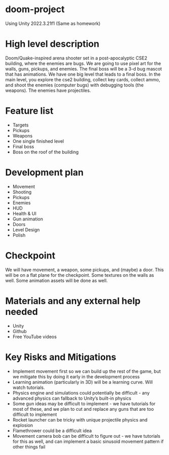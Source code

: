 ﻿# doom-project

Using Unity 2022.3.21f1 (Same as homework)

# High level description
Doom/Quake-inspired arena shooter set in a post-apocalyptic CSE2 building, where the enemies are bugs. We are going to use pixel art for the walls, guns, pickups, and enemies. The final boss will be a 3-d bug mascot that has animations. We have one big level that leads to a final boss. In the main level, you explore the cse2 building, collect key cards, collect ammo, and shoot the enemies (computer bugs) with debugging tools (the weapons). The enemies have projectiles.

# Feature list
- Targets
- Pickups
- Weapons
- One single finished level
- Final boss
- Boss on the roof of the building

# Development plan
- Movement
- Shooting
- Pickups
- Enemies
- HUD
- Health & UI
- Gun animation
- Doors
- Level Design
- Polish




# Checkpoint
We will have movement, a weapon, some pickups, and (maybe) a door. This will be on a flat plane for the checkpoint. Some textures on the walls as well. Some animation assets will be done as well.

# Materials and any external help needed 
- Unity
- Github
- Free YouTube videos

# Key Risks and Mitigations
- Implement movement first so we can build up the rest of the game, but we mitigate this by doing it early in the development process
- Learning animation (particularly in 3D) will be a learning curve. Will watch tutorials. 
- Physics engine and simulations could potentially be difficult - any advanced physics can fallback to Unity’s built-in physics
- Some gun ideas may be difficult to implement - we have tutorials for most of these, and we plan to cut and replace any guns that are too difficult to implement
- Rocket launcher can be tricky with unique projectile physics and explosion
- Flamethrower could be a difficult idea
- Movement camera bob can be difficult to figure out - we have tutorials for this as well, and can implement a basic sinusoid movement pattern if other things fail

